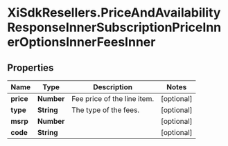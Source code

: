 # XiSdkResellers.PriceAndAvailabilityResponseInnerSubscriptionPriceInnerOptionsInnerFeesInner

## Properties

Name | Type | Description | Notes
------------ | ------------- | ------------- | -------------
**price** | **Number** | Fee price of the line item. | [optional] 
**type** | **String** | The type of the fees. | [optional] 
**msrp** | **Number** |  | [optional] 
**code** | **String** |  | [optional] 


